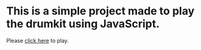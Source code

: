 # This is a simple project made to play the drumkit using JavaScript.
<p>Please <a href="https://shashi-65.github.io/drumkit/">click here</a> to play.</p>
